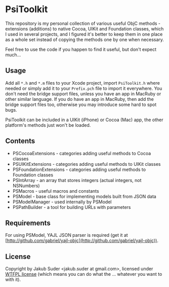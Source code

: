 # PsiToolkit

This repository is my personal collection of various useful ObjC methods - extensions (additions) to native Cocoa,
UIKit and Foundation classes, which I used in several projects, and I figured it's better to keep them in one place
as a whole set instead of copying the methods one by one when necessary.

Feel free to use the code if you happen to find it useful, but don't expect much...

## Usage

Add all `*.h` and `*.m` files to your Xcode project, import `PsiToolkit.h` where needed or simply add it to your
`Prefix.pch` file to import it everywhere. You don't need the bridge support files, unless you have an app in MacRuby
or other similar language. If you do have an app in MacRuby, then add the bridge support files too, otherwise you may
introduce some hard to spot bugs.

PsiToolkit can be included in a UIKit (iPhone) or Cocoa (Mac) app, the other platform's methods just won't be loaded.

## Contents

* PSCocoaExtensions - categories adding useful methods to Cocoa classes
* PSUIKitExtensions - categories adding useful methods to UIKit classes
* PSFoundationExtensions - categories adding useful methods to Foundation classes
* PSIntArray - an array that stores integers (actual integers, not NSNumbers)
* PSMacros - useful macros and constants
* PSModel - base class for implementing models built from JSON data
* PSModelManager - used internally by PSModel
* PSPathBuilder - a tool for building URLs with parameters

## Requirements

For using PSModel, YAJL JSON parser is required (get it at
[http://github.com/gabriel/yajl-objc](http://github.com/gabriel/yajl-objc)).

## License

Copyright by Jakub Suder <jakub.suder at gmail.com>, licensed under [WTFPL license](http://sam.zoy.org/wtfpl/)
(which means you can do what the ... whatever you want to with it).
